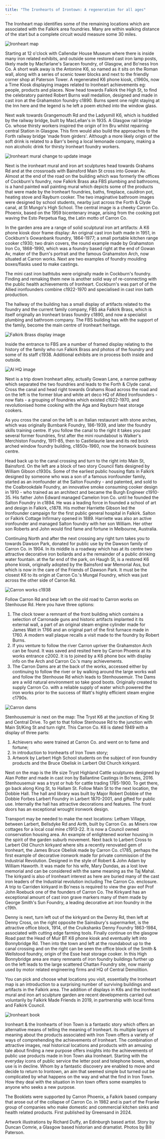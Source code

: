 ```yaml
---
title: "The Ironhearts of Irontown: A regeneration for all ages"
---
```


The Ironheart map identifies some of the remaining locations which are associated with the Falkirk area foundries. Many are within walking distance of the start but a complete circuit would measure some 30 miles.

![Ironheart map](../images/Ironheartmap.jpg)

Starting at 12 o'clock with Callendar House Museum where there is inside many iron related exhibits, and outside some restored cast iron lamp posts, likely made by Macfarlane's Saracen foundry, of Glasgow, and Bo'ness Iron Co. A short walk away is the Antonine K6, so named as it sits on the Roman wall, along with a series of scenic tower blocks and next to the friendly corner shop at Paterson Tower. A regenerated K6 phone kiosk, c1960s, now a Time Kiosk displaying images related to Ironheart achievements eg: people, products and places. Now head towards Falkirk the High St, to find the celebratory painted Robert Burns wall medallion, designed and made in cast iron at the Grahamston foundry c1890. Burns spent one night staying at the Inn here and the legend is he left a poem etched into the window glass.  

Next walk towards Grangemouth Rd and the Ladysmill K6, which is huddled by the railway bridge, built by MacLellan's in 1935. A Glasgow rail bridge Co. whose thirsty workers inspired the origin of Irn Bru whilst repairing central Station in Glasgow. This firm would also build the approaches to the Forth railway bridge 'made from girders'. Although a more likely origin of the soft drink is related to a Barr's being a local lemonade company, making a non alcoholic drink for thirsty Ironheart foundry workers.

![Ironheart mural](Ironheartironart@FBS.jpg) change to update image

Next is the ironheart mural and iron art sculptures head towards Grahams Rd and at the crossroads with Bainsford Main St cross into Gowan Av. Almost at the end of the road on the building which was formerly the offices of Cockburn's foundry, now Falkirk Brass aka FBS plumbing and bathrooms, is a hand painted wall painting mural which depicts some of the products that were made by the Ironheart foundries, baths, fireplace, cauldron pot, heating stove and Rayburn cooker. The two imaginative bathroom images were designed by school students, nearby just across the Forth & Clyde canal, at St Mungo's High School. The central image is a cheeky Carron Co. Phoenix, based on the 1959 bicentenary image, arising from the cooking pot waving the Esto Perpetua flag, the Latin motto of Carron Co.

In the garden area are a range of solid sculptural iron art artifacts: A K6 phone kiosk door frame display: An original cast iron bath made in 1951, in Cockburn's Gowanbank foundry, 1864-1977; a small portable kitchen range cooker c1930; two drain covers, the round example made by Grahamston Iron Co, 1868-1990, which was a foundry based right at the end of Gowan Av, maker of the Burn's portrait and the famous Grahamston Arch, now situated at Carron works. Next are two examples of foundry moulding boxes/flasks used to make castings.

The mini cast iron bathtubs were originally made in Cockburn's foundry. Finding and remaking them new is another solid way of re-connecting with the public health achievements of Ironheart. Cockburn's was part of of the Allied ironfounders combine c1922-1970 and specialised in cast iron bath production.

The hallway of the building has a small display of artifacts related to the foundry and the current family company, FBS aka Falkirk Brass, which is itself originally an Ironheart brass foundry c1890, and now a specialist plumbing and bathroom company. The FBS building has with the support of the family, become the main centre of Ironheart heritage.

![Falkirk Brass display image](FalkirkBrassdisplay.jpg)

Inside the entrance to FBS are a number of framed display relating to the history of the family who run Falkirk Brass and photos of the foundry and some of its staff c1938. Additional exhibits are in process both inside and outside.

![AI HQ image](AIGrahamsrdHQ.jpg "L")

Next is a trip down Ironheart alley, actually Gowan Lane, a narrow pathway which separated the two foundries and leads to the Forth & Clyde canal. Cross the canal and head right towards Grahams Road across the road and on the left is the former blue and white art deco HQ of Allied Ironfounders - now flats - a grouping of foundries which existed c1922-1970, and revolutionised home cooking with the Aga and Rayburn heat storage cookers.

As you cross the canal on the left is an Italian restaurant with stone arches, which was originally Burnbank Foundry, 186-1939, and later the foundry skills training centre. If you follow the canal to the right it takes you past several former foundries, first after the mini roundabout is Walker's Merchiston Foundry, 1911-85, then to Castlelaurie lane and its red brick arched window foundry building, c1850s-1960, now the Ironwork business centre.

Head back up to the canal crossing and turn to the right into Main St, Bainsford. On the left are a block of two story Council flats designed by William Gibson c1930s. Some of the earliest public housing flats in Falkirk designed by someone who was a son of a famous ironfounder family, started as an ironfounder at the Salton Foundry - and patented, and sold to the Coalbrookdale Foundry, an innovative smoke consuming cooker design in 1910 - who trained as an architect and became the Burgh Engineer c1910-35. His father John Edward managed Camelon Iron Co. until he founded the Salton Foundry in c1894. He was a leading force in founded a school of art and design in Falkirk, c1878. His mother Harriette Gibson led the Ironfounder campaign for the first public general hospital in Falkirk. Salton or Falkirk Cottage Infirmary opened in 1889. Harriette was also an active ironfounder and managed Salton foundry with her son William. Her other son Roberts and John would find fame and fortune in Melbourne, Australia.

Continuing North and after the next crossing any right turn takes you to towards Dawson Park, donated for public use by the Dawson family of Carron Co. in 1904. In its  middle is a roadway which has at its centre two attractive decorative iron bollards and a the remainder of a public drinking water fountain. at the far end of the park, on Haugh St, is a restored K6 phone kiosk, originally adopted by the Bainsford war Memorial Ass, but which is now in the care of the Friends of Dawson Park. It must be the closest K6 to its origin at Carron Co.'s Mungal Foundry, which was just across the other side of Carron Rd.

![Carron works c1938](carronworks1938.jpg)

Follow Carron Rd and bear left on the old road to Carron works on Stenhouse Rd. Here you have three options:

1. The clock tower a remnant of the front building which contains a selection of Carronade guns and historic artifacts implanted it its external wall, a part of an original steam engine cylinder made for James Watt in 1766 and an original part of the first furnace made in 1760. A modern wall plaque recalls a visit made to the foundry by Robert Burns.
2. If you venture to follow the river Carron upriver the Grahamston Arch can be found. It was saved and resited here by Carron Phoenix at its works entrance c2002. It is to joined by a K6 phone box with display info on the Arch and Carron Co.'s many achievements.
3. The Carron Dams are at the back of the works, accessed either by continuing to follow the river or by walking around the large works wall and follow the Stenhouse Rd which leads to Stenhousemuir. The Dams are a wild natural environment so take good boots. Originally created to supply Carron Co. with a reliable supply of water which powered the iron works prior to the success of Watt's highly efficient steam engine c1790s.

![Carron dams](Carrondams.jpg)

Stenhousemuir is next on the map: The Tryst K6 at the junction of King St and Central Drive. To get to that follow Stenhouse Rd to the junction with Main St/King St and turn right. This Carron Co. K6 is dated 1949 with a display of three parts:

1. Achievers who were trained at Carron Co. and went on to fame and fortune;
2. In introduction to Ironhearts of Iron Town story;
3. Artwork by Larbert High School students on the subject of iron foundry products and the Bruce Obelisk in Larbert Old Church kirkyard.

Next on the map is the life size Tryst Highland Cattle sculptures designed by Alan Potter and made in cast iron by Ballantine Castings in Bo'ness, 2016. Stenhousemuir was a tryst or hub for cattle trading 1785-1900. To get there, go back along King St, to Hallam St. Follow Main St to the next location, the Dobbie Hall. The hall and library was built by Major Robert Dobbie of the Dobbie Forbes Larbert Foundry in Larbert 1870-2001, and gifted for public use. Internally the hall has attractive decorations and features. The front doors has an exceptional wrought ironwork design.

Transport may be needed to make the next locations: Letham Village, between Larbert, Bellsdyke Rd and Airth, built by Carron Co. as Miners row cottages for a local coal mine c1913-22. It is now a Council owned conservation housing area. An example of enlightened worker housing in the spirit of the garden suburb movement. Next back to Larbert Cross to Larbert Old Church kirkyard where sits a recently renovated gem of Ironheart, the James Bruce Obelisk made by Carron Co. c1785, perhaps the first example of decorative ironwork made for private commission of the Industrial Revolution. Designed in the style of Robert & John Adam by William Haworth. It was made for his wife, Mary Dundas, as a lost love memorial and can be considered with the same meaning as the Taj Mahal. The kirkyard is also of Ironheart interest
as here are buried many of the cast iron leaders of the Industrial revolution including The Carron Co. enclosure. A trip to Carriden kirkyard in Bo'ness is required to view the grav eof Prof John Roebuck one of the founders of Carron Co. The Kirkyard has an exceptional amount of cast iron grave markers many of them made by George Smith's Sun Foundry, a leading decorative art iron foundry in the c19th.

Denny is next, turn left out of the kirkyard on the Denny Rd, then left at Denny Cross, on the right opposite the Sainsbury's supermarket, is the attractive office block, 1914, of the Cruikshanks Denny Foundry 1863-1984, associated with cutting edge farming tools. Finally continue on the glasgow Road past the Head of Muir BT K6 phone kiosk and eventually left into Bonnybridge Rd. Then into the town and left at the roundabout up to the canal crossing and on the right can be seen the office block of the Smith & Wellstood foundry, origin of the Esse heat storage cooker. In this High Bonnybridge area are many remnants of iron foundry buildings further up on the left leads to the large scattered Chattan Foundry site, now mainly used by motor related engineering firms and HQ of Central Demolition.

You can pick and choose what locations you visit, essentially the Ironheart map is an introduction to a surprising number of surviving buildings and artifacts in the Falkirk area. The addition of displays in K6s and the Ironheart mural and iron art sculpture garden are recent developments carried out voluntarily by Falkirk Made Friends in 2019, in partnership with local firms and Falkirk Council.

![Ironheart book](Ironheartbooklet.1.46pages2024.jpg)

Ironheart & the Ironhearts of Iron Town is a fantastic story which offers an alternative means of telling the meaning of Ironheart. its multiple layers of meaning about the products associated with Iron Town offers a variety of ways of comprehending the achievements of Ironheart. The combination of attractive images, real historical locations and products with an amusing tale about finding a new purpose offers insights into the achievements of public use products made in Iron Town aka Ironheart. Starting with the everyday icons of public service the letter post and telephone boxes, whose use is in decline. Whom by a fantastic discovery are enabled to move and decide to return to Irontown, an aim that seemed simple but turned out be complicated by what happens on the way and what the find in Iron Town. How they deal with the situation in Iron town offers some examples to anyone who seeks a new purpose.

The Booklets were supported by Carron Phoenix, a Falkirk based company that arose out of the collapse of Carron Co. in 1982 and is part of the Franke group of companies who make domestic and commercial kitchen sinks and health related products. First published by Greensand in 2024.

Artwork illustrations by Richard Duffy, an Edinburgh based artist. Story by Duncan Comrie, a Glasgow based historian and dramatist. Photos by Bill Paterson.
